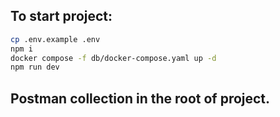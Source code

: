 ## To start project:

```sh
cp .env.example .env
npm i
docker compose -f db/docker-compose.yaml up -d
npm run dev
```

## Postman collection in the root of project.
